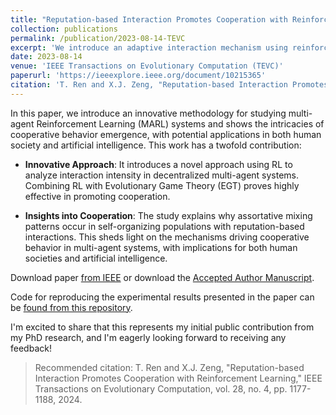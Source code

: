 ```yaml
---
title: "Reputation-based Interaction Promotes Cooperation with Reinforcement Learning"
collection: publications
permalink: /publication/2023-08-14-TEVC
excerpt: 'We introduce an adaptive interaction mechanism using reinforcement learning to study how artificial agents self-organize and adapt their connections in social dilemmas.'
date: 2023-08-14
venue: 'IEEE Transactions on Evolutionary Computation (TEVC)'
paperurl: 'https://ieeexplore.ieee.org/document/10215365'
citation: 'T. Ren and X.J. Zeng, "Reputation-based Interaction Promotes Cooperation with Reinforcement Learning," IEEE Transactions on Evolutionary Computation, vol. 28, no. 4, pp. 1177-1188, 2024.'
---
```

In this paper, we introduce an innovative methodology for studying multi-agent Reinforcement Learning (MARL) systems and shows the intricacies of cooperative behavior emergence, with potential applications in both human society and artificial intelligence. This work has a twofold contribution:

* **Innovative Approach**: It introduces a novel approach using RL to analyze interaction intensity in decentralized multi-agent systems. Combining RL with Evolutionary Game Theory (EGT) proves highly effective in promoting cooperation.

* **Insights into Cooperation**: The study explains why assortative mixing patterns occur in self-organizing populations with reputation-based interactions. This sheds light on the mechanisms driving cooperative behavior in multi-agent systems, with implications for both human societies and artificial intelligence.

Download paper [from IEEE](https://ieeexplore.ieee.org/document/10215365) or download the [Accepted Author Manuscript](https://research.manchester.ac.uk/en/publications/reputation-based-interaction-promotes-cooperation-with-reinforcem).

Code for reproducing the experimental results presented in the paper can be [found from this repository](https://github.com/itstyren/reputationRL-coop).

I'm excited to share that this represents my initial public contribution from my PhD research, and I'm eagerly looking forward to receiving any feedback!


> Recommended citation: T. Ren and X.J. Zeng, "Reputation-based Interaction Promotes Cooperation with Reinforcement Learning," IEEE Transactions on Evolutionary Computation, vol. 28, no. 4, pp. 1177-1188, 2024.